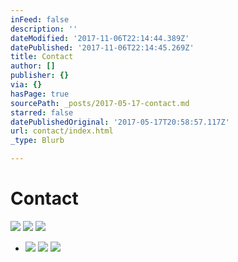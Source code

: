 ```yaml
---
inFeed: false
description: ''
dateModified: '2017-11-06T22:14:44.389Z'
datePublished: '2017-11-06T22:14:45.269Z'
title: Contact
author: []
publisher: {}
via: {}
hasPage: true
sourcePath: _posts/2017-05-17-contact.md
starred: false
datePublishedOriginal: '2017-05-17T20:58:57.117Z'
url: contact/index.html
_type: Blurb

---
```

# **Contact**
![](https://the-grid-user-content.s3-us-west-2.amazonaws.com/6b540b87-8378-475a-bda7-d35cb83955da.jpg)
![](https://the-grid-user-content.s3-us-west-2.amazonaws.com/2de001bc-b903-4916-bad9-86b5ad0cbdc0.png)
![](https://the-grid-user-content.s3-us-west-2.amazonaws.com/2a55f1f0-3554-4bca-a060-c0cd5c1a39f4.png)

* ![](https://imgflo.herokuapp.com/graph/2b2431f8e7ba7b0/1d46d0a8585e215bf4648ad94354320b/croprotate.png?cropheight=40&cropwidth=300&degrees=0&input=https%3A%2F%2Fthe-grid-user-content.s3-us-west-2.amazonaws.com%2F709ed614-6b9d-4f0b-a33e-c37c62588eb2.png&x=0&y=11)
![](https://imgflo.herokuapp.com/graph/2b2431f8e7ba7b0/0319c243a875cd4ce6ae86568f69cdb8/croprotate.png?cropheight=37&cropwidth=300&degrees=0&input=https%3A%2F%2Fthe-grid-user-content.s3-us-west-2.amazonaws.com%2Fd41cb17c-5179-4af2-8d3e-9635ea2168e2.png&x=0&y=11)
![](https://the-grid-user-content.s3-us-west-2.amazonaws.com/676b7546-26f6-404d-a18d-5321939dec0e.png)